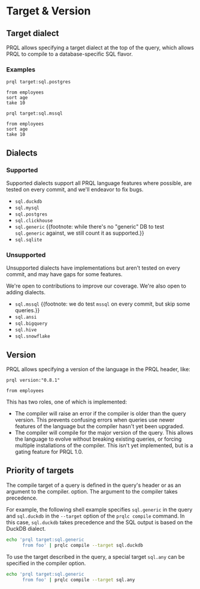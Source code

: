 # Target & Version

## Target dialect

PRQL allows specifying a target dialect at the top of the query, which allows
PRQL to compile to a database-specific SQL flavor.

### Examples

```prql
prql target:sql.postgres

from employees
sort age
take 10
```

```prql
prql target:sql.mssql

from employees
sort age
take 10
```

## Dialects

### Supported

Supported dialects support all PRQL language features where possible, are tested
on every commit, and we'll endeavor to fix bugs.

- `sql.duckdb`
- `sql.mysql`
- `sql.postgres`
- `sql.clickhouse`
- `sql.generic`
  {{footnote: while there's no "generic" DB to test `sql.generic` against, we still count it as supported.}}
- `sql.sqlite`

### Unsupported

Unsupported dialects have implementations but aren't tested on every commit, and
may have gaps for some features.

We're open to contributions to improve our coverage. We're also open to adding
dialects.

- `sql.mssql`
  {{footnote: we do test `mssql` on every commit, but skip some queries.}}
- `sql.ansi`
- `sql.bigquery`
- `sql.hive`
- `sql.snowflake`

## Version

PRQL allows specifying a version of the language in the PRQL header, like:

```prql
prql version:"0.8.1"

from employees
```

This has two roles, one of which is implemented:

- The compiler will raise an error if the compiler is older than the query
  version. This prevents confusing errors when queries use newer features of the
  language but the compiler hasn't yet been upgraded.
- The compiler will compile for the major version of the query. This allows the
  language to evolve without breaking existing queries, or forcing multiple
  installations of the compiler. This isn't yet implemented, but is a gating
  feature for PRQL 1.0.

## Priority of targets

The compile target of a query is defined in the query's header or as an argument
to the compiler. option. The argument to the compiler takes precedence.

For example, the following shell example specifies `sql.generic` in the query
and `sql.duckdb` in the `--target` option of the `prqlc compile` command. In
this case, `sql.duckdb` takes precedence and the SQL output is based on the
DuckDB dialect.

```sh
echo 'prql target:sql.generic
      from foo' | prqlc compile --target sql.duckdb
```

To use the target described in the query, a special target `sql.any` can be
specified in the compiler option.

```sh
echo 'prql target:sql.generic
      from foo' | prqlc compile --target sql.any
```

